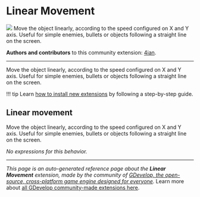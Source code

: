 # Linear Movement

<img src="https://resources.gdevelop-app.com/assets/Icons/ray-start-arrow.svg" class="extension-icon"></img>
Move the object linearly, according to the speed configured on X and Y axis. Useful for simple enemies, bullets or objects following a straight line on the screen.

**Authors and contributors** to this community extension: [4ian](https://gd.games/4ian).

---

Move the object linearly, according to the speed configured on X and Y axis. Useful for simple enemies, bullets or objects following a straight line on the screen.

!!! tip
    Learn [how to install new extensions](/gdevelop5/extensions/search) by following a step-by-step guide.



## Linear movement 

Move the object linearly, according to the speed configured on X and Y axis. Useful for simple enemies, bullets or objects following a straight line on the screen. 

_No expressions for this behavior._


---

*This page is an auto-generated reference page about the **Linear Movement** extension, made by the community of [GDevelop, the open-source, cross-platform game engine designed for everyone](https://gdevelop.io/).* Learn more about [all GDevelop community-made extensions here](/gdevelop5/extensions).